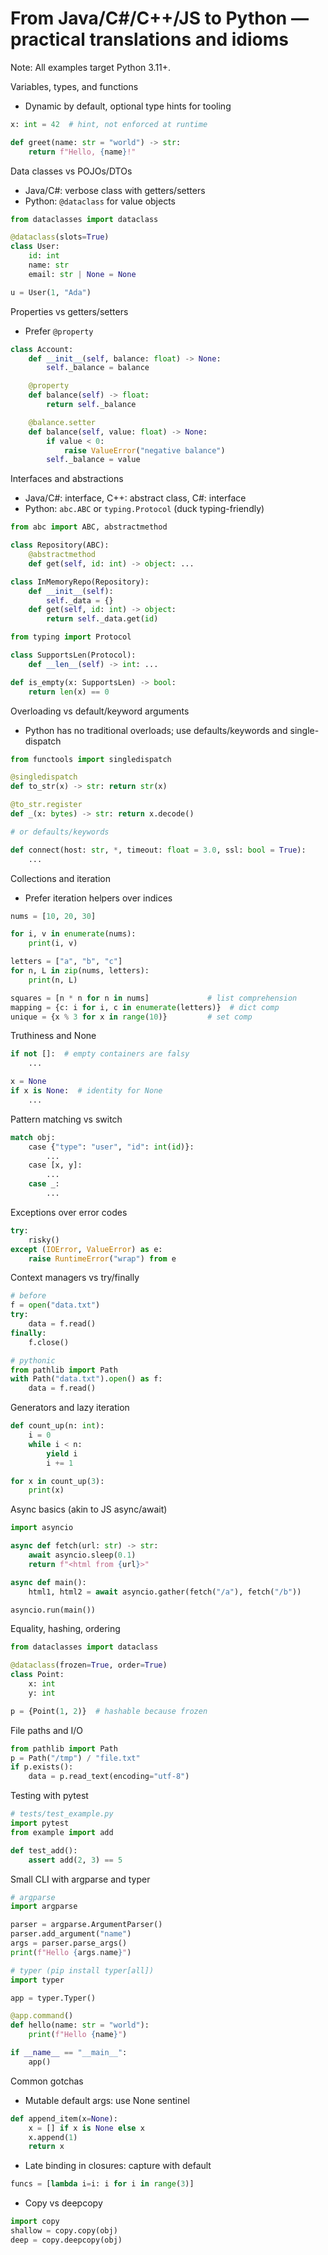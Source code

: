 # From Java/C#/C++/JS to Python — practical translations and idioms

Note: All examples target Python 3.11+.

Variables, types, and functions
- Dynamic by default, optional type hints for tooling

```python
x: int = 42  # hint, not enforced at runtime

def greet(name: str = "world") -> str:
    return f"Hello, {name}!"
```

Data classes vs POJOs/DTOs
- Java/C#: verbose class with getters/setters
- Python: `@dataclass` for value objects

```python
from dataclasses import dataclass

@dataclass(slots=True)
class User:
    id: int
    name: str
    email: str | None = None

u = User(1, "Ada")
```

Properties vs getters/setters
- Prefer `@property`

```python
class Account:
    def __init__(self, balance: float) -> None:
        self._balance = balance

    @property
    def balance(self) -> float:
        return self._balance

    @balance.setter
    def balance(self, value: float) -> None:
        if value < 0:
            raise ValueError("negative balance")
        self._balance = value
```

Interfaces and abstractions
- Java/C#: interface, C++: abstract class, C#: interface
- Python: `abc.ABC` or `typing.Protocol` (duck typing-friendly)

```python
from abc import ABC, abstractmethod

class Repository(ABC):
    @abstractmethod
    def get(self, id: int) -> object: ...

class InMemoryRepo(Repository):
    def __init__(self):
        self._data = {}
    def get(self, id: int) -> object:
        return self._data.get(id)
```

```python
from typing import Protocol

class SupportsLen(Protocol):
    def __len__(self) -> int: ...

def is_empty(x: SupportsLen) -> bool:
    return len(x) == 0
```

Overloading vs default/keyword arguments
- Python has no traditional overloads; use defaults/keywords and single-dispatch

```python
from functools import singledispatch

@singledispatch
def to_str(x) -> str: return str(x)

@to_str.register
def _(x: bytes) -> str: return x.decode()

# or defaults/keywords

def connect(host: str, *, timeout: float = 3.0, ssl: bool = True):
    ...
```

Collections and iteration
- Prefer iteration helpers over indices

```python
nums = [10, 20, 30]

for i, v in enumerate(nums):
    print(i, v)

letters = ["a", "b", "c"]
for n, L in zip(nums, letters):
    print(n, L)

squares = [n * n for n in nums]             # list comprehension
mapping = {c: i for i, c in enumerate(letters)}  # dict comp
unique = {x % 3 for x in range(10)}         # set comp
```

Truthiness and None

```python
if not []:  # empty containers are falsy
    ...

x = None
if x is None:  # identity for None
    ...
```

Pattern matching vs switch

```python
match obj:
    case {"type": "user", "id": int(id)}:
        ...
    case [x, y]:
        ...
    case _:
        ...
```

Exceptions over error codes

```python
try:
    risky()
except (IOError, ValueError) as e:
    raise RuntimeError("wrap") from e
```

Context managers vs try/finally

```python
# before
f = open("data.txt")
try:
    data = f.read()
finally:
    f.close()

# pythonic
from pathlib import Path
with Path("data.txt").open() as f:
    data = f.read()
```

Generators and lazy iteration

```python
def count_up(n: int):
    i = 0
    while i < n:
        yield i
        i += 1

for x in count_up(3):
    print(x)
```

Async basics (akin to JS async/await)

```python
import asyncio

async def fetch(url: str) -> str:
    await asyncio.sleep(0.1)
    return f"<html from {url}>"

async def main():
    html1, html2 = await asyncio.gather(fetch("/a"), fetch("/b"))

asyncio.run(main())
```

Equality, hashing, ordering

```python
from dataclasses import dataclass

@dataclass(frozen=True, order=True)
class Point:
    x: int
    y: int

p = {Point(1, 2)}  # hashable because frozen
```

File paths and I/O

```python
from pathlib import Path
p = Path("/tmp") / "file.txt"
if p.exists():
    data = p.read_text(encoding="utf-8")
```

Testing with pytest

```python
# tests/test_example.py
import pytest
from example import add

def test_add():
    assert add(2, 3) == 5
```

Small CLI with argparse and typer

```python
# argparse
import argparse

parser = argparse.ArgumentParser()
parser.add_argument("name")
args = parser.parse_args()
print(f"Hello {args.name}")
```

```python
# typer (pip install typer[all])
import typer

app = typer.Typer()

@app.command()
def hello(name: str = "world"):
    print(f"Hello {name}")

if __name__ == "__main__":
    app()
```

Common gotchas
- Mutable default args: use None sentinel

```python
def append_item(x=None):
    x = [] if x is None else x
    x.append(1)
    return x
```
- Late binding in closures: capture with default

```python
funcs = [lambda i=i: i for i in range(3)]
```
- Copy vs deepcopy

```python
import copy
shallow = copy.copy(obj)
deep = copy.deepcopy(obj)
```
